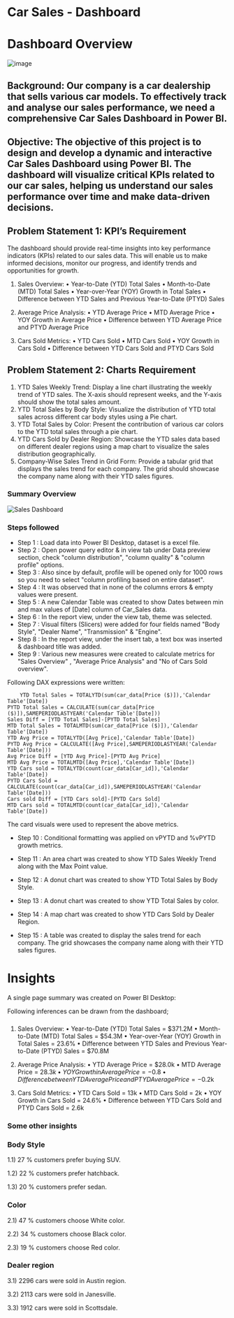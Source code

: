 # Car Sales - Dashboard

# Dashboard Overview
![image](https://github.com/anusharma2908/Power_BI/assets/157443748/20e1b9ad-b0e3-4c9a-a4ce-368bc3036722)

## Background: Our company is a car dealership that sells various car models. To effectively track and analyse our sales performance, we need a comprehensive Car Sales Dashboard in Power BI. 

## Objective: The objective of this project is to design and develop a dynamic and interactive Car Sales Dashboard using Power BI. The dashboard will visualize critical KPIs related to our car sales, helping us understand our sales performance over time and make data-driven decisions.

## Problem Statement 1: KPI’s Requirement

The dashboard should provide real-time insights into key performance indicators (KPIs) related to our sales data. This will enable us to make informed decisions, monitor our progress, and identify trends and opportunities for growth.

1.	Sales Overview:
•	Year-to-Date (YTD) Total Sales
•	Month-to-Date (MTD) Total Sales
•	Year-over-Year (YOY) Growth in Total Sales
•	Difference between YTD Sales and Previous Year-to-Date (PTYD) Sales

2.	Average Price Analysis:
•	YTD Average Price
•	MTD Average Price
•	YOY Growth in Average Price
•	Difference between YTD Average Price and PTYD Average Price

3.	Cars Sold Metrics:
•	YTD Cars Sold
•	MTD Cars Sold
•	YOY Growth in Cars Sold
•	Difference between YTD Cars Sold and PTYD Cars Sold


## Problem Statement 2: Charts Requirement

1.	YTD Sales Weekly Trend: Display a line chart illustrating the weekly trend of YTD sales. The X-axis should represent weeks, and the Y-axis should show the total sales amount.
2.	YTD Total Sales by Body Style: Visualize the distribution of YTD total sales across different car body styles using a Pie chart.
3.	YTD Total Sales by Color: Present the contribution of various car colors to the YTD total sales through a pie chart.
4.	YTD Cars Sold by Dealer Region: Showcase the YTD sales data based on different dealer regions using a map chart to visualize the sales distribution geographically.
5.	Company-Wise Sales Trend in Grid Form: Provide a tabular grid that displays the sales trend for each company. The grid should showcase the company name along with their YTD sales figures.

### Summary Overview

![Sales Dashboard](https://github.com/anusharma2908/Power_BI/assets/157443748/dce83245-b903-4650-8ed9-4e1a08f08798)

### Steps followed 

- Step 1 : Load data into Power BI Desktop, dataset is a excel file.
- Step 2 : Open power query editor & in view tab under Data preview section, check "column distribution", "column quality" & "column profile" options.
- Step 3 : Also since by default, profile will be opened only for 1000 rows so you need to select "column profiling based on entire dataset".
- Step 4 : It was observed that in none of the columns errors & empty values were present.
- Step 5 : A new Calendar Table was created to show Dates between min and max values of [Date] column of Car_Sales data.
- Step 6 : In the report view, under the view tab, theme was selected.
- Step 7 : Visual filters (Slicers) were added for four fields named "Body Style", "Dealer Name", "Transmission" & "Engine".
- Step 8 : In the report view, under the insert tab, a text box was inserted & dashboard title was added.
- Step 9 : Various new measures were created to calculate metrics for "Sales Overview" , "Average Price Analysis" and "No of Cars Sold overview".

Following DAX expressions were written: 
        
        YTD Total Sales = TOTALYTD(sum(car_data[Price ($)]),'Calendar Table'[Date])
	PYTD Total Sales = CALCULATE(sum(car_data[Price ($)]),SAMEPERIODLASTYEAR('Calendar Table'[Date]))
	Sales Diff = [YTD Total Sales]-[PYTD Total Sales]
	MTD Total Sales = TOTALMTD(sum(car_data[Price ($)]),'Calendar Table'[Date])
	YTD Avg Price = TOTALYTD([Avg Price],'Calendar Table'[Date])
	PYTD Avg Price = CALCULATE([Avg Price],SAMEPERIODLASTYEAR('Calendar Table'[Date]))
	Avg Price Diff = [YTD Avg Price]-[PYTD Avg Price]
	MTD Avg Price = TOTALMTD([Avg Price],'Calendar Table'[Date])
	YTD Cars sold = TOTALYTD(count(car_data[Car_id]),'Calendar Table'[Date])
	PYTD Cars Sold = CALCULATE(count(car_data[Car_id]),SAMEPERIODLASTYEAR('Calendar Table'[Date]))
	Cars sold Diff = [YTD Cars sold]-[PYTD Cars Sold]
	MTD Cars sold = TOTALMTD(count(car_data[Car_id]),'Calendar Table'[Date])
        
The card visuals were used to represent the above metrics.

       
- Step 10 : Conditional formatting was applied on vPYTD and %vPYTD growth metrics.
 
 
- Step 11 : An area chart was created to show YTD Sales Weekly Trend along with the Max Point value.

- Step 12 : A donut chart was created to show YTD Total Sales by Body Style.

- Step 13 : A donut chart was created to show YTD Total Sales by color.

- Step 14 : A map chart was created to show YTD Cars Sold by Dealer Region.

- Step 15 : A table was created to display the sales trend for each company. The grid showcases the company name along with their YTD sales figures.



# Insights

A single page summary was created on Power BI Desktop:

Following inferences can be drawn from the dashboard;

### 
1.	Sales Overview:
•	Year-to-Date (YTD) Total Sales = $371.2M
•	Month-to-Date (MTD) Total Sales = $54.3M
•	Year-over-Year (YOY) Growth in Total Sales = 23.6%
•	Difference between YTD Sales and Previous Year-to-Date (PTYD) Sales = $70.8M

2.	Average Price Analysis:
•	YTD Average Price = $28.0k
•	MTD Average Price = $28.3k
•	YOY Growth in Average Price = -0.8%
•	Difference between YTD Average Price and PTYD Average Price = -$0.2k

3.	Cars Sold Metrics:
•	YTD Cars Sold = 13k
•	MTD Cars Sold = 2k
•	YOY Growth in Cars Sold = 24.6%
•	Difference between YTD Cars Sold and PTYD Cars Sold = 2.6k



 ### Some other insights
 
 ### Body Style
 
 1.1) 27 % customers prefer buying SUV.
 
 1.2) 22 % customers prefer hatchback.
 
 1.3) 20 % customers prefer sedan.

 
 
 ### Color
 
 2.1)  47 % customers choose White color.
 
 2.2)  34 % customers choose Black color.
 
 2.3)  19 % customers choose Red color.

         
### Dealer region

3.1) 2296 cars were sold in Austin region.

3.2) 2113 cars were sold in Janesville.

3.3) 1912 cars were sold in Scottsdale.
       


